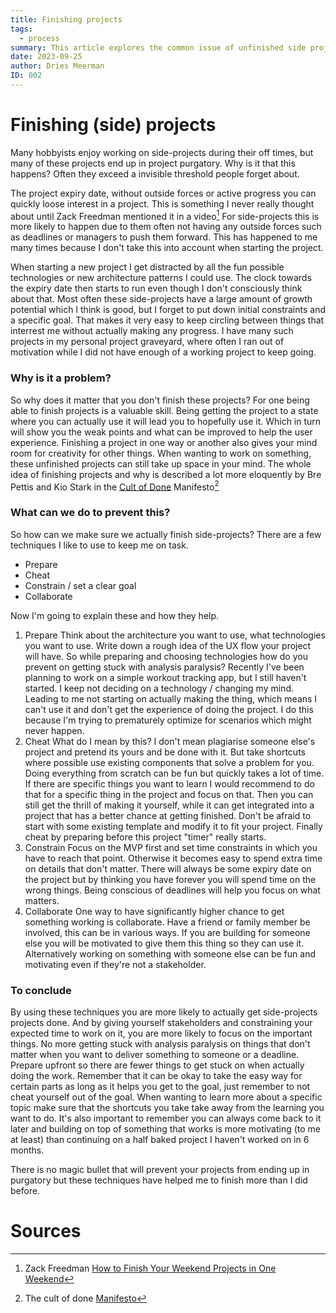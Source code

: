 ```yaml
---
title: Finishing projects
tags:
  - process
summary: This article explores the common issue of unfinished side projects and suggests techniques to overcome it. The author discusses the challenge of side projects losing momentum over time due to the absence of external pressures like deadlines. They emphasize the importance of completing projects, as it hones valuable skills, allows for user feedback, and frees up mental space for creativity. The "Cult of Done Manifesto" is referenced to underscore the significance of finishing. To prevent projects from languishing, the author recommends preparation, cheating by using existing components, setting clear goals, and collaborating with others. These strategies help maintain focus, enhance productivity, and increase the likelihood of project completion. Ultimately, the article acknowledges that there is no foolproof solution but suggests that these techniques have proven effective for the author in finishing more projects.
date: 2023-09-25
author: Dries Meerman
ID: 002
---
```

# Finishing (side) projects

Many hobbyists enjoy working on side-projects during their off times, but many of these projects end up in project purgatory.
Why is it that this happens? Often they exceed a invisible threshold people forget about.

The project expiry date, without outside forces or active progress you can quickly loose interest in a project.
This is something I never really thought about until Zack Freedman mentioned it in a video[^1]
For side-projects this is more likely to happen due to them often not having any outside forces such as deadlines or managers to push them forward.
This has happened to me many times because I don't take this into account when starting the project.

When starting a new project I get distracted by all the fun possible technologies or new architecture patterns I could use.
The clock towards the expiry date then starts to run even though I don't consciously think about that.
Most often these side-projects have a large amount of growth potential which I think is good, but I forget to put down initial constraints and a specific goal.
That makes it very easy to keep circling between things that interrest me without actually making any progress.
I have many such projects in my personal project graveyard, where often I ran out of motivation while I did not have enough of a working project to keep going.

### Why is it a problem?
So why does it matter that you don't finish these projects?
For one being able to finish projects is a valuable skill.
Being getting the project to a state where you can actually use it will lead you to hopefully use it.
Which in turn will show you the weak points and what can be improved to help the user experience.
Finishing a project in one way or another also gives your mind room for creativity for other things. 
When wanting to work on something, these unfinished projects can still take up space in your mind.
The whole idea of finishing projects and why is described a lot more eloquently by Bre Pettis and Kio Stark in the [Cult of Done](https://medium.com/@bre/the-cult-of-done-manifesto-724ca1c2ff13) Manifesto[^2]

### What can we do to prevent this?

So how can we make sure we actually finish side-projects?
There are a few techniques I like to use to keep me on task.

* Prepare
* Cheat
* Constrain / set a clear goal
* Collaborate

Now I'm going to explain these and how they help.

1. Prepare
	Think about the architecture you want to use, what technologies you want to use. Write down a rough idea of the UX flow your project will have. So while preparing and choosing technologies how do you prevent on getting stuck with analysis paralysis? Recently I've been planning to work on a simple workout tracking app, but I still haven't started. I keep not deciding on a technology / changing my mind. Leading to me not starting on actually making the thing, which means I can't use it and don't get the experience of doing the project. I do this because I'm trying to prematurely optimize for scenarios which might never happen.
2. Cheat
   What do I mean by this? I don't mean plagiarise someone else's project and pretend its yours and be done with it. But take shortcuts where possible use existing components that solve a problem for you. Doing everything from scratch can be fun but quickly takes a lot of time. If there are specific things you want to learn I would recommend to do that for a specific thing in the project and focus on that. Then you can still get the thrill of making it yourself, while it can get integrated into a project that has a better chance at getting finished. Don't be afraid to start with some existing template and modify it to fit your project. Finally cheat by preparing before this project "timer" really starts. 
3. Constrain
	Focus on the MVP first and set time constraints in which you have to reach that point. Otherwise it becomes easy to spend extra time on details that don't matter. There will always be some expiry date on the project but by thinking you have forever you will spend time on the wrong things. Being conscious of deadlines will help you focus on what matters.
4. Collaborate
	One way to have significantly higher chance to get something working is collaborate. Have a friend or family member be involved, this can be in various ways. If you are building for someone else you will be motivated to give them this thing so they can use it. Alternatively working on something with someone else can be fun and motivating even if they're not a stakeholder.

### To conclude

By using these techniques you are more likely to actually get side-projects projects done. 
And by giving yourself stakeholders and constraining your expected time to work on it, you are more likely to focus on the important things.
No more getting stuck with analysis paralysis on things that don't matter when you want to deliver something to someone or a deadline.
Prepare upfront so there are fewer things to get stuck on when actually doing the work.
Remember that it can be okay to take the easy way for certain parts as long as it helps you get to the goal, just remember to not cheat yourself out of the goal.
When wanting to learn more about a specific topic make sure that the shortcuts you take take away from the learning you want to do.
It's also important to remember you can always come back to it later and building on top of something that works is more motivating (to me at least) than continuing on a half baked project I haven't worked on in 6 months.

There is no magic bullet that will prevent your projects from ending up in purgatory but these techniques have helped me to finish more than I did before.

# Sources

[^1]: Zack Freedman [How to Finish Your Weekend Projects in One Weekend](https://www.youtube.com/watch?v=72a85tWOJVY)  
[^2]: The cult of done [Manifesto](https://medium.com/@bre/the-cult-of-done-manifesto-724ca1c2ff13)